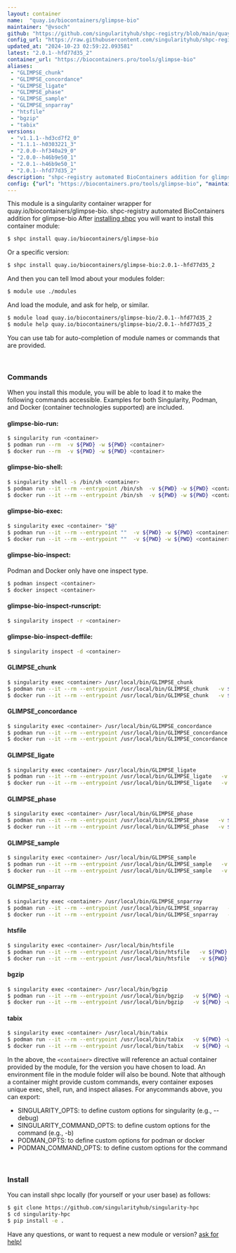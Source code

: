 ```yaml
---
layout: container
name:  "quay.io/biocontainers/glimpse-bio"
maintainer: "@vsoch"
github: "https://github.com/singularityhub/shpc-registry/blob/main/quay.io/biocontainers/glimpse-bio/container.yaml"
config_url: "https://raw.githubusercontent.com/singularityhub/shpc-registry/main/quay.io/biocontainers/glimpse-bio/container.yaml"
updated_at: "2024-10-23 02:59:22.093581"
latest: "2.0.1--hfd77d35_2"
container_url: "https://biocontainers.pro/tools/glimpse-bio"
aliases:
 - "GLIMPSE_chunk"
 - "GLIMPSE_concordance"
 - "GLIMPSE_ligate"
 - "GLIMPSE_phase"
 - "GLIMPSE_sample"
 - "GLIMPSE_snparray"
 - "htsfile"
 - "bgzip"
 - "tabix"
versions:
 - "v1.1.1--hd3cd7f2_0"
 - "1.1.1--h0303221_3"
 - "2.0.0--hf340a29_0"
 - "2.0.0--h46b9e50_1"
 - "2.0.1--h46b9e50_1"
 - "2.0.1--hfd77d35_2"
description: "shpc-registry automated BioContainers addition for glimpse-bio"
config: {"url": "https://biocontainers.pro/tools/glimpse-bio", "maintainer": "@vsoch", "description": "shpc-registry automated BioContainers addition for glimpse-bio", "latest": {"2.0.1--hfd77d35_2": "sha256:9fd05378c917a906cd4a4c6e68cdfbc768b99f25f4369aa7f4a1fec93bbe74ce"}, "tags": {"v1.1.1--hd3cd7f2_0": "sha256:31ea0d60db8f22d95c3d6cc8c4ca3899e7c4ee659169a00b93ba7c0e0fd1a207", "1.1.1--h0303221_3": "sha256:bd344086b0116b07dfe588efa3fc9bb112ab5cd942409c9d18b1c733178f9bc5", "2.0.0--hf340a29_0": "sha256:7fdd7991f5d4374027df25b73c0b3ddf8de8b8e3562254dbd4aeff1d999794a6", "2.0.0--h46b9e50_1": "sha256:2f205783a57e2e61d820f40d4105d503b5031df830f1fe1bb162735cdd9b0115", "2.0.1--h46b9e50_1": "sha256:6d91bc8703f2cdc26d6a60980fef227059b21f1fae96c6ff1641c55e88ebd179", "2.0.1--hfd77d35_2": "sha256:9fd05378c917a906cd4a4c6e68cdfbc768b99f25f4369aa7f4a1fec93bbe74ce"}, "docker": "quay.io/biocontainers/glimpse-bio", "aliases": {"GLIMPSE_chunk": "/usr/local/bin/GLIMPSE_chunk", "GLIMPSE_concordance": "/usr/local/bin/GLIMPSE_concordance", "GLIMPSE_ligate": "/usr/local/bin/GLIMPSE_ligate", "GLIMPSE_phase": "/usr/local/bin/GLIMPSE_phase", "GLIMPSE_sample": "/usr/local/bin/GLIMPSE_sample", "GLIMPSE_snparray": "/usr/local/bin/GLIMPSE_snparray", "htsfile": "/usr/local/bin/htsfile", "bgzip": "/usr/local/bin/bgzip", "tabix": "/usr/local/bin/tabix"}}
---
```


This module is a singularity container wrapper for quay.io/biocontainers/glimpse-bio.
shpc-registry automated BioContainers addition for glimpse-bio
After [installing shpc](#install) you will want to install this container module:


```bash
$ shpc install quay.io/biocontainers/glimpse-bio
```

Or a specific version:

```bash
$ shpc install quay.io/biocontainers/glimpse-bio:2.0.1--hfd77d35_2
```

And then you can tell lmod about your modules folder:

```bash
$ module use ./modules
```

And load the module, and ask for help, or similar.

```bash
$ module load quay.io/biocontainers/glimpse-bio/2.0.1--hfd77d35_2
$ module help quay.io/biocontainers/glimpse-bio/2.0.1--hfd77d35_2
```

You can use tab for auto-completion of module names or commands that are provided.

<br>

### Commands

When you install this module, you will be able to load it to make the following commands accessible.
Examples for both Singularity, Podman, and Docker (container technologies supported) are included.

#### glimpse-bio-run:

```bash
$ singularity run <container>
$ podman run --rm  -v ${PWD} -w ${PWD} <container>
$ docker run --rm  -v ${PWD} -w ${PWD} <container>
```

#### glimpse-bio-shell:

```bash
$ singularity shell -s /bin/sh <container>
$ podman run --it --rm --entrypoint /bin/sh  -v ${PWD} -w ${PWD} <container>
$ docker run --it --rm --entrypoint /bin/sh  -v ${PWD} -w ${PWD} <container>
```

#### glimpse-bio-exec:

```bash
$ singularity exec <container> "$@"
$ podman run --it --rm --entrypoint ""  -v ${PWD} -w ${PWD} <container> "$@"
$ docker run --it --rm --entrypoint ""  -v ${PWD} -w ${PWD} <container> "$@"
```

#### glimpse-bio-inspect:

Podman and Docker only have one inspect type.

```bash
$ podman inspect <container>
$ docker inspect <container>
```

#### glimpse-bio-inspect-runscript:

```bash
$ singularity inspect -r <container>
```

#### glimpse-bio-inspect-deffile:

```bash
$ singularity inspect -d <container>
```


#### GLIMPSE_chunk

```bash
$ singularity exec <container> /usr/local/bin/GLIMPSE_chunk
$ podman run --it --rm --entrypoint /usr/local/bin/GLIMPSE_chunk   -v ${PWD} -w ${PWD} <container> -c " $@"
$ docker run --it --rm --entrypoint /usr/local/bin/GLIMPSE_chunk   -v ${PWD} -w ${PWD} <container> -c " $@"
```


#### GLIMPSE_concordance

```bash
$ singularity exec <container> /usr/local/bin/GLIMPSE_concordance
$ podman run --it --rm --entrypoint /usr/local/bin/GLIMPSE_concordance   -v ${PWD} -w ${PWD} <container> -c " $@"
$ docker run --it --rm --entrypoint /usr/local/bin/GLIMPSE_concordance   -v ${PWD} -w ${PWD} <container> -c " $@"
```


#### GLIMPSE_ligate

```bash
$ singularity exec <container> /usr/local/bin/GLIMPSE_ligate
$ podman run --it --rm --entrypoint /usr/local/bin/GLIMPSE_ligate   -v ${PWD} -w ${PWD} <container> -c " $@"
$ docker run --it --rm --entrypoint /usr/local/bin/GLIMPSE_ligate   -v ${PWD} -w ${PWD} <container> -c " $@"
```


#### GLIMPSE_phase

```bash
$ singularity exec <container> /usr/local/bin/GLIMPSE_phase
$ podman run --it --rm --entrypoint /usr/local/bin/GLIMPSE_phase   -v ${PWD} -w ${PWD} <container> -c " $@"
$ docker run --it --rm --entrypoint /usr/local/bin/GLIMPSE_phase   -v ${PWD} -w ${PWD} <container> -c " $@"
```


#### GLIMPSE_sample

```bash
$ singularity exec <container> /usr/local/bin/GLIMPSE_sample
$ podman run --it --rm --entrypoint /usr/local/bin/GLIMPSE_sample   -v ${PWD} -w ${PWD} <container> -c " $@"
$ docker run --it --rm --entrypoint /usr/local/bin/GLIMPSE_sample   -v ${PWD} -w ${PWD} <container> -c " $@"
```


#### GLIMPSE_snparray

```bash
$ singularity exec <container> /usr/local/bin/GLIMPSE_snparray
$ podman run --it --rm --entrypoint /usr/local/bin/GLIMPSE_snparray   -v ${PWD} -w ${PWD} <container> -c " $@"
$ docker run --it --rm --entrypoint /usr/local/bin/GLIMPSE_snparray   -v ${PWD} -w ${PWD} <container> -c " $@"
```


#### htsfile

```bash
$ singularity exec <container> /usr/local/bin/htsfile
$ podman run --it --rm --entrypoint /usr/local/bin/htsfile   -v ${PWD} -w ${PWD} <container> -c " $@"
$ docker run --it --rm --entrypoint /usr/local/bin/htsfile   -v ${PWD} -w ${PWD} <container> -c " $@"
```


#### bgzip

```bash
$ singularity exec <container> /usr/local/bin/bgzip
$ podman run --it --rm --entrypoint /usr/local/bin/bgzip   -v ${PWD} -w ${PWD} <container> -c " $@"
$ docker run --it --rm --entrypoint /usr/local/bin/bgzip   -v ${PWD} -w ${PWD} <container> -c " $@"
```


#### tabix

```bash
$ singularity exec <container> /usr/local/bin/tabix
$ podman run --it --rm --entrypoint /usr/local/bin/tabix   -v ${PWD} -w ${PWD} <container> -c " $@"
$ docker run --it --rm --entrypoint /usr/local/bin/tabix   -v ${PWD} -w ${PWD} <container> -c " $@"
```



In the above, the `<container>` directive will reference an actual container provided
by the module, for the version you have chosen to load. An environment file in the
module folder will also be bound. Note that although a container
might provide custom commands, every container exposes unique exec, shell, run, and
inspect aliases. For anycommands above, you can export:

 - SINGULARITY_OPTS: to define custom options for singularity (e.g., --debug)
 - SINGULARITY_COMMAND_OPTS: to define custom options for the command (e.g., -b)
 - PODMAN_OPTS: to define custom options for podman or docker
 - PODMAN_COMMAND_OPTS: to define custom options for the command

<br>

### Install

You can install shpc locally (for yourself or your user base) as follows:

```bash
$ git clone https://github.com/singularityhub/singularity-hpc
$ cd singularity-hpc
$ pip install -e .
```

Have any questions, or want to request a new module or version? [ask for help!](https://github.com/singularityhub/singularity-hpc/issues)